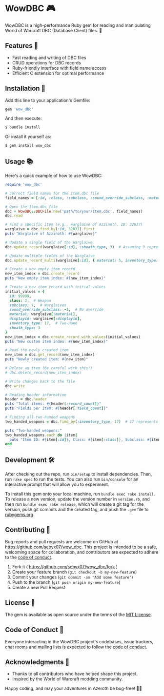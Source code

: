 # WowDBC 🎮

WowDBC is a high-performance Ruby gem for reading and manipulating World of Warcraft DBC (Database Client) files. 🚀

## Features 🌟

- Fast reading and writing of DBC files
- CRUD operations for DBC records
- Ruby-friendly interface with field name access
- Efficient C extension for optimal performance

## Installation 💎

Add this line to your application's Gemfile:

```ruby
gem 'wow_dbc'
```

And then execute:

```bash
$ bundle install
```

Or install it yourself as:

```bash
$ gem install wow_dbc
```

## Usage 📚

Here's a quick example of how to use WowDBC:

```ruby
require 'wow_dbc'

# Correct field names for the Item.dbc file
field_names = [:id, :class, :subclass, :sound_override_subclass, :material, :displayid, :inventory_type, :sheath_type]

# Open the Item.dbc file
dbc = WowDBC::DBCFile.new('path/to/your/Item.dbc', field_names)
dbc.read

# Find a specific item (e.g., Warglaive of Azzinoth, ID: 32837)
warglaive = dbc.find_by(:id, 32837).first
puts "Warglaive of Azzinoth: #{warglaive}"

# Update a single field of the Warglaive
dbc.update_record(warglaive[:id], :sheath_type, 3)  # Assuming 3 represents a different sheath type

# Update multiple fields of the Warglaive
dbc.update_record_multi(warglaive[:id], { material: 5, inventory_type: 17 })  # Assuming 5 is a different material and 17 is Two-Hand

# Create a new empty item record
new_item_index = dbc.create_record
puts "New empty item index: #{new_item_index}"

# Create a new item record with initial values
initial_values = {
  id: 99999,
  class: 2,  # Weapon
  subclass: 7,  # Warglaives
  sound_override_subclass: -1,  # No override
  material: warglaive[:material],
  displayid: warglaive[:displayid],
  inventory_type: 17,  # Two-Hand
  sheath_type: 3
}
new_item_index = dbc.create_record_with_values(initial_values)
puts "New custom item index: #{new_item_index}"

# Read the newly created item
new_item = dbc.get_record(new_item_index)
puts "Newly created item: #{new_item}"

# Delete an item (be careful with this!)
# dbc.delete_record(new_item_index)

# Write changes back to the file
dbc.write

# Reading header information
header = dbc.header
puts "Total items: #{header[:record_count]}"
puts "Fields per item: #{header[:field_count]}"

# Finding all two-handed weapons
two_handed_weapons = dbc.find_by(:inventory_type, 17)  # 17 represents Two-Hand weapons

puts "Two-handed weapons:"
two_handed_weapons.each do |item|
  puts "Item ID: #{item[:id]}, Class: #{item[:class]}, Subclass: #{item[:subclass]}, Display ID: #{item[:displayid]}"
end
```

## Development 🛠️

After checking out the repo, run `bin/setup` to install dependencies. Then, run `rake spec` to run the tests. You can also run `bin/console` for an interactive prompt that will allow you to experiment.

To install this gem onto your local machine, run `bundle exec rake install`. To release a new version, update the version number in `version.rb`, and then run `bundle exec rake release`, which will create a git tag for the version, push git commits and the created tag, and push the `.gem` file to [rubygems.org](https://rubygems.org).

## Contributing 🤝

Bug reports and pull requests are welcome on GitHub at https://github.com/sebyx07/wow_dbc. This project is intended to be a safe, welcoming space for collaboration, and contributors are expected to adhere to the [code of conduct](https://github.com/sebyx07/wow_dbc/blob/master/CODE_OF_CONDUCT.md).

1. Fork it ( https://github.com/sebyx07/wow_dbc/fork )
2. Create your feature branch (`git checkout -b my-new-feature`)
3. Commit your changes (`git commit -am 'Add some feature'`)
4. Push to the branch (`git push origin my-new-feature`)
5. Create a new Pull Request

## License 📄

The gem is available as open source under the terms of the [MIT License](https://opensource.org/licenses/MIT).

## Code of Conduct 🤝

Everyone interacting in the WowDBC project's codebases, issue trackers, chat rooms and mailing lists is expected to follow the [code of conduct](https://github.com/sebyx07/wow_dbc/blob/master/CODE_OF_CONDUCT.md).

## Acknowledgments 👏

- Thanks to all contributors who have helped shape this project.
- Inspired by the World of Warcraft modding community.

Happy coding, and may your adventures in Azeroth be bug-free! 🐉✨